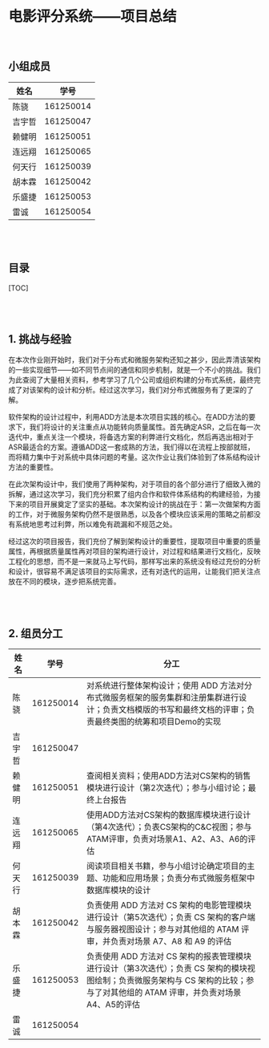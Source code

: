 # 电影评分系统——项目总结

<br/>

## 小组成员

| 姓名   | 学号      |
| ------ | --------- |
| 陈骁   | 161250014 |
| 吉宇哲 | 161250047 |
| 赖健明 | 161250051 |
| 连远翔 | 161250065 |
| 何天⾏ | 161250039 |
| 胡本霖 | 161250042 |
| 乐盛捷 | 161250053 |
| 雷诚   | 161250054 |

<br/>

<br/>

## 目录

[TOC]

<br/>

<br/>

## 1. 挑战与经验

在本次作业刚开始时，我们对于分布式和微服务架构还知之甚少，因此弄清该架构的一些实现细节——如不同节点间的通信和同步机制，就是一个不小的挑战。我们为此查阅了大量相关资料，参考学习了几个公司或组织构建的分布式系统，最终完成了对该架构的设计和分析。经过这次学习，我们对分布式微服务有了更深的了解。

软件架构的设计过程中，利用ADD方法是本次项目实践的核心。在ADD方法的要求下，我们将设计的关注重点从功能转向质量属性。首先确定ASR，之后在每一次迭代中，重点关注一个模块，将备选方案的利弊进行文档化，然后再选出相对于ASR最适合的方案。遵循ADD这一套成熟的方法，我们得以在流程上按部就班，而将精力集中于对系统中具体问题的考量。这次作业让我们体验到了体系结构设计方法的重要性。

在此次架构设计中，我们使用了两种架构，对于项目的各个部分进行了细致入微的拆解，通过这次学习，我们充分积累了组内合作和软件体系结构的构建经验，为接下来的项目开展奠定了坚实的基础。本次架构设计的挑战在于：第一次做架构方面的工作，对于微服务架构仍然不是很熟悉，以及各个模块应该采用的策略之前都没有系统地思考过利弊，所以难免有疏漏和不规范之处。

经过这次的项目报告，我们充份了解到架构设计的重要性，提取项目中重要的质量属性，再根据质量属性再对项目的架构进行设计，对过程和结果进行文档化，反映工程化的思想，而不是一来就马上写代码，那样写出来的系统没有经过充份的分析和设计，很容易不满足该项目的实际需求，还有对迭代的运用，让能我们把关注点放在不同的模块，逐步把系统完善。

<br/>

<br/>

## 2. 组员分工

| 姓名   | 学号      | 分工                                                         |
| ------ | --------- | ------------------------------------------------------------ |
| 陈骁   | 161250014 | 对系统进行整体架构设计；使用 ADD 方法对分布式微服务框架的服务集群和注册集群进行设计；负责文档模版的书写和最终文档的评审；负责最终类图的统筹和项目Demo的实现 |
| 吉宇哲 | 161250047 |                                                              |
| 赖健明 | 161250051 | 查阅相关资料；使用ADD方法对CS架构的销售模块进行设计（第2次迭代）；参与小组讨论；最终上台报告 |
| 连远翔 | 161250065 | 使用ADD方法对CS架构的数据库模块进行设计（第4次迭代）；负表CS架构的C&C视图；参与ATAM评审，负责对场景A1、A2、A3、A6的评估 |
| 何天⾏ | 161250039 | 阅读项目相关书籍，参与小组讨论确定项目的主题、功能和应用场景；负责分布式微服务框架中数据库模块的设计 |
| 胡本霖 | 161250042 | 负责使用 ADD 方法对 CS 架构的电影管理模块进行设计（第5次迭代）；负责 CS 架构的客户端与服务器视图设计；参与对其他组的 ATAM 评审，并负责对场景 A7、A8 和 A9 的评估 |
| 乐盛捷 | 161250053 | 负责使用 ADD 方法对 CS 架构的报表管理模块进行设计（第3次迭代）；负责 CS 架构的模块视图绘制；负责微服务架构与 CS 架构的比较；参与了对其他组的 ATAM 评审，并负责对场景 A4、A5的评估 |
| 雷诚   | 161250054 |                                                              |

